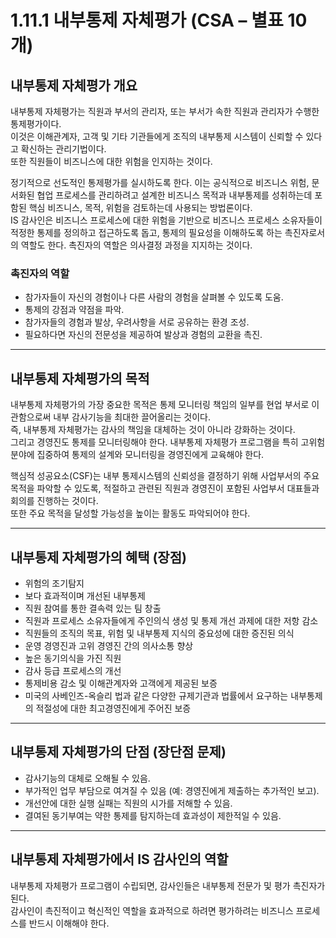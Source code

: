 # 1.11.1 내부통제 자체평가 (CSA – 별표 10개)

## 내부통제 자체평가 개요
내부통제 자체평가는 직원과 부서의 관리자, 또는 부서가 속한 직원과 관리자가 수행한 통제평가이다.  
이것은 이해관계자, 고객 및 기타 기관들에게 조직의 내부통제 시스템이 신뢰할 수 있다고 확신하는 관리기법이다.  
또한 직원들이 비즈니스에 대한 위험을 인지하는 것이다.

정기적으로 선도적인 통제평가를 실시하도록 한다. 이는 공식적으로 비즈니스 위험, 문서화된 협업 프로세스를 관리하려고 설계한 비즈니스 목적과 내부통제를 성취하는데 포함된 핵심 비즈니스, 목적, 위험을 검토하는데 사용되는 방법론이다.  
IS 감사인은 비즈니스 프로세스에 대한 위험을 기반으로 비즈니스 프로세스 소유자들이 적정한 통제를 정의하고 접근하도록 돕고, 통제의 필요성을 이해하도록 하는 촉진자로서의 역할도 한다. 촉진자의 역할은 의사결정 과정을 지지하는 것이다.

### 촉진자의 역할
- 참가자들이 자신의 경험이나 다른 사람의 경험을 살펴볼 수 있도록 도움.
- 통제의 강점과 약점을 파악.
- 참가자들의 경험과 발상, 우려사항을 서로 공유하는 환경 조성.
- 필요하다면 자신의 전문성을 제공하여 발상과 경험의 교환을 촉진.

---

## 내부통제 자체평가의 목적
내부통제 자체평가의 가장 중요한 목적은 통제 모니터링 책임의 일부를 현업 부서로 이관함으로써 내부 감사기능을 최대한 끌어올리는 것이다.  
즉, 내부통제 자체평가는 감사의 책임을 대체하는 것이 아니라 강화하는 것이다.  
그리고 경영진도 통제를 모니터링해야 한다. 내부통제 자체평가 프로그램을 특히 고위험 분야에 집중하여 통제의 설계와 모니터링을 경영진에게 교육해야 한다.

핵심적 성공요소(CSF)는 내부 통제시스템의 신뢰성을 결정하기 위해 사업부서의 주요 목적을 파악할 수 있도록, 적절하고 관련된 직원과 경영진이 포함된 사업부서 대표들과 회의를 진행하는 것이다.  
또한 주요 목적을 달성할 가능성을 높이는 활동도 파악되어야 한다.

---

## 내부통제 자체평가의 혜택 (장점)
- 위험의 조기탐지
- 보다 효과적이며 개선된 내부통제
- 직원 참여를 통한 결속력 있는 팀 창출
- 직원과 프로세스 소유자들에게 주인의식 생성 및 통제 개선 과제에 대한 저항 감소
- 직원들의 조직의 목표, 위험 및 내부통제 지식의 중요성에 대한 증진된 의식
- 운영 경영진과 고위 경영진 간의 의사소통 향상
- 높은 동기의식을 가진 직원
- 감사 등급 프로세스의 개선
- 통제비용 감소 및 이해관계자와 고객에게 제공된 보증
- 미국의 사베인즈-옥슬리 법과 같은 다양한 규제기관과 법률에서 요구하는 내부통제의 적절성에 대한 최고경영진에게 주어진 보증

---

## 내부통제 자체평가의 단점 (장단점 문제)
- 감사기능의 대체로 오해될 수 있음.
- 부가적인 업무 부담으로 여겨질 수 있음 (예: 경영진에게 제출하는 추가적인 보고).
- 개선안에 대한 실행 실패는 직원의 시가를 저해할 수 있음.
- 결여된 동기부여는 약한 통제를 탐지하는데 효과성이 제한적일 수 있음.

---

## 내부통제 자체평가에서 IS 감사인의 역할
내부통제 자체평가 프로그램이 수립되면, 감사인들은 내부통제 전문가 및 평가 촉진자가 된다.  
감사인이 촉진적이고 혁신적인 역할을 효과적으로 하려면 평가하려는 비즈니스 프로세스를 반드시 이해해야 한다.
